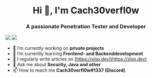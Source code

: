 <h1 align="center">Hi 👋, I'm Cach30verfl0w</h1>
<h3 align="center">A passionate Penetration Tester and Developer</h3>

<img src="https://github-readme-stats.vercel.app/api/top-langs/?username=Cach30verfl0w&layout=compact&hide_border=true&theme=darcula&bg_color=00000000&langs_count=6">
<img src="https://github-readme-stats.vercel.app/api?username=Cach30verfl0w&show_icons=true&count_private=true&theme=darcula&hide_border=true&hide=issues&bg_color=00000000">

- 🔭 I’m currently working on **private projects**
- 🌱 I’m currently learning **Frontend- and Backenddevelopment**
- 📝 I regularly write articles on [https://slsp.dev](https://slsp.dev)
- 💬 Ask me about **Security, Java and other**
- 📫 How to reach me **Cach30verfl0w#1337 (Discord)**
